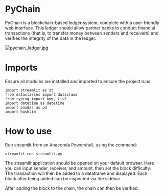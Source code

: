 # PyChain
PyChain is a blockchain-based ledger system, complete with a user-friendly web interface. 
This ledger should allow partner banks to conduct financial transactions (that is, to transfer money between senders and receivers) and verifies the integrity of the data in the ledger.

![pychain_ledger.jpg](pychain_ledger.jpg)

# Imports
Ensure all modules are installed and imported to ensure the project runs

```
import streamlit as st
from dataclasses import dataclass
from typing import Any, List
import datetime as datetime
import pandas as pd
import hashlib
```

# How to use
Run streamlit from an Anaconda Powershell, using the command:
``` 
streamlit run streamlit.py
```

The streamlit application should be opened on your default browser. Here you can input sender, receiver, and amount, then set the block difficulty. The transaction will then be added to a dataframe and displayed. Each block after being added can be inspected via the sidebar

After adding the block to the chain, the chain can then be verified.




